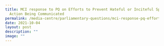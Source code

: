 ```yaml
---
title: MCI response to PQ on Efforts to Prevent Hateful or Inciteful Speech or
  Action Being Communicated
permalink: /media-centre/parliamentary-questions/mci-response-pq-efforts-prevent-hateful-speech/
date: 2021-10-04
layout: post
description: ""
image: ""
---
```

